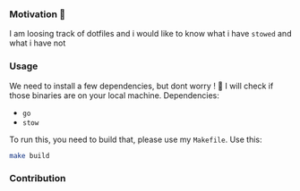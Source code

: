 ### Motivation 💫
I am loosing track of dotfiles and i would like to know what i have `stowed` and what i have not


### Usage
We need to install a few dependencies, but dont worry ! 🚀 I will check if those binaries are on your local machine. 
Dependencies:
- `go`
- `stow`

To run this, you need to build that, please use my `Makefile`.
Use this:
```sh
make build
```

### Contribution
